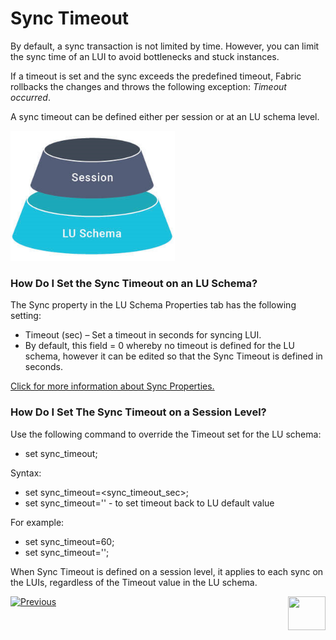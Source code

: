 # Sync Timeout

By default, a sync transaction is not limited by time. However, you can limit the sync time of an LUI to avoid bottlenecks and stuck instances.

If a timeout is set and the sync exceeds the predefined timeout, Fabric rollbacks the changes and throws the following exception: *Timeout occurred*.

A sync timeout can be defined either per session or at an LU schema level.

<img src="images/6_7_sync_timeout_levels.png" alt="image" style="zoom:80%;" />

### How Do I Set the Sync Timeout on an LU Schema?
The Sync property in the LU Schema Properties tab has the following setting:
* Timeout (sec) – Set a timeout in seconds for syncing LUI.
* By default, this field = 0 whereby no timeout is defined for the LU schema, however it can be edited so that the Sync Timeout is defined in seconds.

[Click for more information about Sync Properties.](/articles/14_sync_LU_instance/04_sync_methods.md)

### How Do I Set The Sync Timeout on a Session Level?
Use the following command to override the Timeout set for the LU schema:
* set sync_timeout;

Syntax: 
* set sync_timeout=<sync_timeout_sec>;
* set sync_timeout='' - to set timeout back to LU default value

For example:
* set sync_timeout=60;
* set sync_timeout='';

When Sync Timeout is defined on a session level, it applies to each sync on the LUIs, regardless of the Timeout value in the LU schema.


[![Previous](/articles/images/Previous.png)](/articles/14_sync_LU_instance/07_sync_levels.md)[<img align="right" width="60" height="54" src="/articles/images/Next.png">](/articles/14_sync_LU_instance/09_skip_sync.md)







